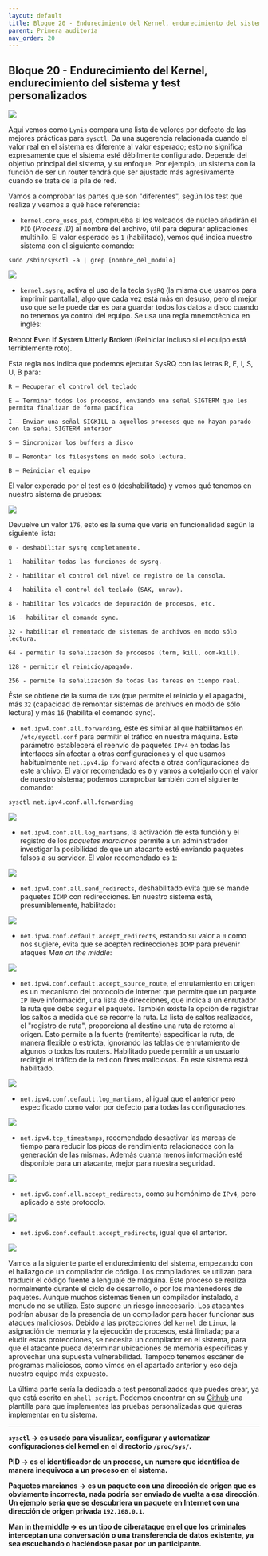 ```yaml
---
layout: default
title: Bloque 20 - Endurecimiento del Kernel, endurecimiento del sistema y test personalizados
parent: Primera auditoría
nav_order: 20
---
```


## Bloque 20 - Endurecimiento del Kernel, endurecimiento del sistema y test personalizados


<img src="https://raw.githubusercontent.com/crivmar/crivmar-lynis.github.io/main/assets/images/23.png"/>


Aqui vemos como `Lynis` compara una lista de valores por defecto de las mejores prácticas para `sysctl`. Da una sugerencia relacionada cuando el valor real en el sistema es diferente al valor esperado; esto no significa expresamente que el sistema esté débilmente configurado. Depende del objetivo principal del sistema, y su enfoque. Por ejemplo, un sistema con la función de ser un router tendrá que ser ajustado más agresivamente cuando se trata de la pila de red.

Vamos a comprobar las partes que son "diferentes", según los test que realiza y veamos a qué hace referencia:

- `kernel.core_uses_pid`, comprueba si los volcados de núcleo añadirán el `PID` (*Process ID*) al nombre del archivo, útil para depurar aplicaciones multihilo. El valor esperado es `1` (habilitado), vemos qué indica nuestro sistema con el siguiente comando:

~~~
sudo /sbin/sysctl -a | grep [nombre_del_modulo]
~~~

<img src="https://raw.githubusercontent.com/crivmar/crivmar-lynis.github.io/main/assets/images/23_01.png"/>


- `kernel.sysrq`, activa el uso de la tecla `SysRQ` (la misma que usamos para imprimir pantalla), algo que cada vez está más en desuso, pero el mejor uso que se le puede dar es  para guardar todos los datos a disco cuando no tenemos ya control del equipo. Se usa una regla mnemotécnica en inglés:

**R**eboot **E**ven **I**f **S**ystem **U**tterly **B**roken (Reiniciar incluso si el equipo está terriblemente roto).

Esta regla nos indica que podemos ejecutar SysRQ con las letras R, E, I, S, U, B para:

~~~
R – Recuperar el control del teclado

E – Terminar todos los procesos, enviando una señal SIGTERM que les permita finalizar de forma pacífica
    
I – Enviar una señal SIGKILL a aquellos procesos que no hayan parado con la señal SIGTERM anterior
    
S – Sincronizar los buffers a disco

U – Remontar los filesystems en modo solo lectura.

B – Reiniciar el equipo
~~~

El valor experado por el test es `0` (deshabilitado) y vemos qué tenemos en nuestro sistema de pruebas:

<img src="https://raw.githubusercontent.com/crivmar/crivmar-lynis.github.io/main/assets/images/23_02.png"/>

Devuelve un valor `176`, esto es la suma que varía en funcionalidad según la siguiente lista:

~~~
0 - deshabilitar sysrq completamente.

1 - habilitar todas las funciones de sysrq.

2 - habilitar el control del nivel de registro de la consola.

4 - habilita el control del teclado (SAK, unraw).

8 - habilitar los volcados de depuración de procesos, etc.

16 - habilitar el comando sync.

32 - habilitar el remontado de sistemas de archivos en modo sólo lectura.

64 - permitir la señalización de procesos (term, kill, oom-kill).

128 - permitir el reinicio/apagado.

256 - permite la señalización de todas las tareas en tiempo real.
~~~

Éste se obtiene de la suma de `128` (que permite el reinicio y el apagado), más `32` (capacidad de remontar sistemas de archivos en modo de sólo lectura)  y más `16` (habilita el comando sync). 


- `net.ipv4.conf.all.forwarding`, este es similar al que habilitamos en `/etc/sysctl.conf` para permitir el tráfico en nuestra máquina. Este parámetro establecerá el reenvío de paquetes `IPv4` en todas las interfaces sin afectar a otras configuraciones y el que usamos habitualmente `net.ipv4.ip_forward` afecta a otras configuraciones de este archivo. El valor recomendado es `0` y vamos a cotejarlo con el valor de nuestro sistema; podemos comprobar también con el siguiente comando:

~~~
sysctl net.ipv4.conf.all.forwarding
~~~

<img src="https://raw.githubusercontent.com/crivmar/crivmar-lynis.github.io/main/assets/images/23_03.png"/>


- `net.ipv4.conf.all.log_martians`, la activación de esta función y el registro de los *paquetes marcianos* permite a un administrador investigar la posibilidad de que un atacante esté enviando paquetes falsos a su servidor. El valor recomendado es `1`:

<img src="https://raw.githubusercontent.com/crivmar/crivmar-lynis.github.io/main/assets/images/23_04.png"/>


- `net.ipv4.conf.all.send_redirects`, deshabilitado evita que se mande paquetes `ICMP` con redirecciones. En nuestro sistema está, presumiblemente, habilitado:

<img src="https://raw.githubusercontent.com/crivmar/crivmar-lynis.github.io/main/assets/images/23_05.png"/>


- `net.ipv4.conf.default.accept_redirects`, estando su valor a `0` como nos sugiere, evita que se acepten redirecciones `ICMP` para prevenir ataques *Man on the middle*:

<img src="https://raw.githubusercontent.com/crivmar/crivmar-lynis.github.io/main/assets/images/23_06.png"/>


- `net.ipv4.conf.default.accept_source_route`, el enrutamiento en origen es un mecanismo del protocolo de internet que permite que un paquete `IP` lleve información, una lista de direcciones, que indica a un enrutador la ruta que debe seguir el paquete. También existe la opción de registrar los saltos a medida que se recorre la ruta. La lista de saltos realizados, el "registro de ruta", proporciona al destino una ruta de retorno al origen. Esto permite a la fuente (remitente) especificar la ruta, de manera flexible o estricta, ignorando las tablas de enrutamiento de algunos o todos los routers. Habilitado puede permitir a un usuario redirigir el tráfico de la red con fines maliciosos. En este sistema está habilitado.

<img src="https://raw.githubusercontent.com/crivmar/crivmar-lynis.github.io/main/assets/images/23_07.png"/>


- `net.ipv4.conf.default.log_martians`, al igual que el anterior pero especificado como valor por defecto para todas las configuraciones.

<img src="https://raw.githubusercontent.com/crivmar/crivmar-lynis.github.io/main/assets/images/23_08.png"/>


- `net.ipv4.tcp_timestamps`, recomendado desactivar las marcas de tiempo para reducir los picos de rendimiento relacionados con la generación de las mismas. Además cuanta menos información esté disponible para un atacante, mejor para nuestra seguridad.

<img src="https://raw.githubusercontent.com/crivmar/crivmar-lynis.github.io/main/assets/images/23_09.png"/>


- `net.ipv6.conf.all.accept_redirects`, como su homónimo de `IPv4`, pero aplicado a este protocolo.

<img src="https://raw.githubusercontent.com/crivmar/crivmar-lynis.github.io/main/assets/images/23_10.png"/>


- `net.ipv6.conf.default.accept_redirects`, igual que el anterior.

<img src="https://raw.githubusercontent.com/crivmar/crivmar-lynis.github.io/main/assets/images/23_11.png"/>


Vamos a la siguiente parte el endurecimiento del sistema, empezando con el hallazgo de un compilador de código. Los compiladores se utilizan para traducir el código fuente a lenguaje de máquina. Este proceso se realiza normalmente durante el ciclo de desarrollo, o por los mantenedores de paquetes. Aunque muchos sistemas tienen un compilador instalado, a menudo no se utiliza. Esto supone un riesgo innecesario. Los atacantes podrían abusar de la presencia de un compilador para hacer funcionar sus ataques maliciosos. Debido a las protecciones del `kernel` de `Linux`, la asignación de memoria y la ejecución de procesos, está limitada; para eludir estas protecciones, se necesita un compilador en el sistema, para que el atacante pueda determinar ubicaciones de memoria específicas y aprovechar una supuesta vulnerabilidad. 
Tampoco tenemos escáner de programas maliciosos, como vimos en el apartado anterior y eso deja nuestro equipo más expuesto.

La última parte sería la dedicada a test personalizados que puedes crear, ya que está escrito en `shell script`. Podemos encontrar en su [Github](https://github.com/CISOfy/lynis/blob/master/include/tests_custom.template) una plantilla para que implementes las pruebas personalizadas que quieras implementar en tu sistema.

---

**`sysctl` -> es usado para visualizar, configurar y automatizar configuraciones del kernel en el directorio `/proc/sys/`.** 

**PID -> es el identificador de un proceso, un numero que identifica de manera inequivoca a un proceso en el sistema.**

**Paquetes marcianos -> es un paquete con una dirección de origen que es obviamente incorrecta, nada podría ser enviado de vuelta a esa dirección. Un ejemplo sería que se descubriera un paquete en Internet con una dirección de origen privada `192.168.0.1`.**

**Man in the middle -> es un tipo de ciberataque en el que los criminales interceptan una conversación o una transferencia de datos existente, ya sea escuchando o haciéndose pasar por un participante.**